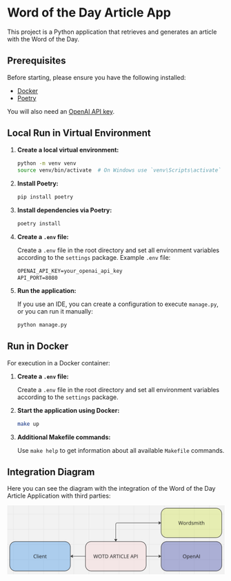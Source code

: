
# Word of the Day Article App

This project is a Python application that retrieves and generates an article with the Word of the Day.

## Prerequisites

Before starting, please ensure you have the following installed:
- [Docker](https://www.docker.com/get-started)
- [Poetry](https://python-poetry.org/docs/#installation)

You will also need an [OpenAI API key](https://platform.openai.com/docs/quickstart).

## Local Run in Virtual Environment

1. **Create a local virtual environment:**

   ```bash
   python -m venv venv
   source venv/bin/activate  # On Windows use `venv\Scripts\activate`
   ```

2. **Install Poetry:**

   ```bash
   pip install poetry
   ```

3. **Install dependencies via Poetry:**

   ```bash
   poetry install
   ```

4. **Create a `.env` file:**

   Create a `.env` file in the root directory and set all environment variables according to the `settings` package. Example `.env` file:

   ```env
   OPENAI_API_KEY=your_openai_api_key
   API_PORT=8080
   ```

5. **Run the application:**

   If you use an IDE, you can create a configuration to execute `manage.py`, or you can run it manually:

   ```bash
   python manage.py
   ```

## Run in Docker

For execution in a Docker container:

1. **Create a `.env` file:**

   Create a `.env` file in the root directory and set all environment variables according to the `settings` package.

2. **Start the application using Docker:**

   ```bash
   make up
   ```

3. **Additional Makefile commands:**

   Use `make help` to get information about all available `Makefile` commands.

## Integration Diagram

Here you can see the diagram with the integration of the Word of the Day Article Application with third parties:

![Architecture Diagram](Diagram.png)
